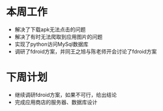 # 本周工作
- 解决了下载apk无法点击的问题
- 解决了有时无法爬取到应用图片的问题
- 实现了python访问MySql数据库
- 调研了fdroid方案，并同王之旭与陈老师开会讨论了fdroid方案

# 下周计划
- 继续调研fdroid方案，如果不可行，给出结论
- 完成应用商店的服务器、数据库设计
